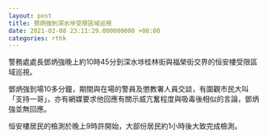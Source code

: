 ```yaml
---
layout: post
title: 鄧炳強到深水埗受限區域巡視
date: 2021-02-08 23:11:29.000000000 +08:00
categories: rthk
---
```


警務處處長鄧炳強晚上約10時45分到深水埗桂林街與福榮街交界的恒安樓受限區域巡視。

鄧炳強到場10多分鐘，期間與在場的警員及懲教署人員交談，有圍觀市民大叫「支持一哥」，亦有網媒要求他回應有關示威亢奮程度與吸毒後相似的言論，鄧炳強並無回應。

恒安樓居民的檢測於晚上9時許開始，大部份居民約1小時後大致完成檢測。
